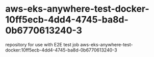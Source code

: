 # aws-eks-anywhere-test-docker-10ff5ecb-4dd4-4745-ba8d-0b6770613240-3
repository for use with E2E test job aws-eks-anywhere-test-docker:10ff5ecb-4dd4-4745-ba8d-0b6770613240-3
